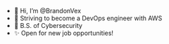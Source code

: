 - 👋 Hi, I’m @BrandonVex
- 👀 Striving to become a DevOps engineer with AWS
- 🌱 B.S. of Cybersecurity
- ✨ Open for new job opportunities!

<!---
BrandonVex/BrandonVex is a ✨ special ✨ repository because its `README.md` (this file) appears on your GitHub profile.
You can click the Preview link to take a look at your changes.
--->
